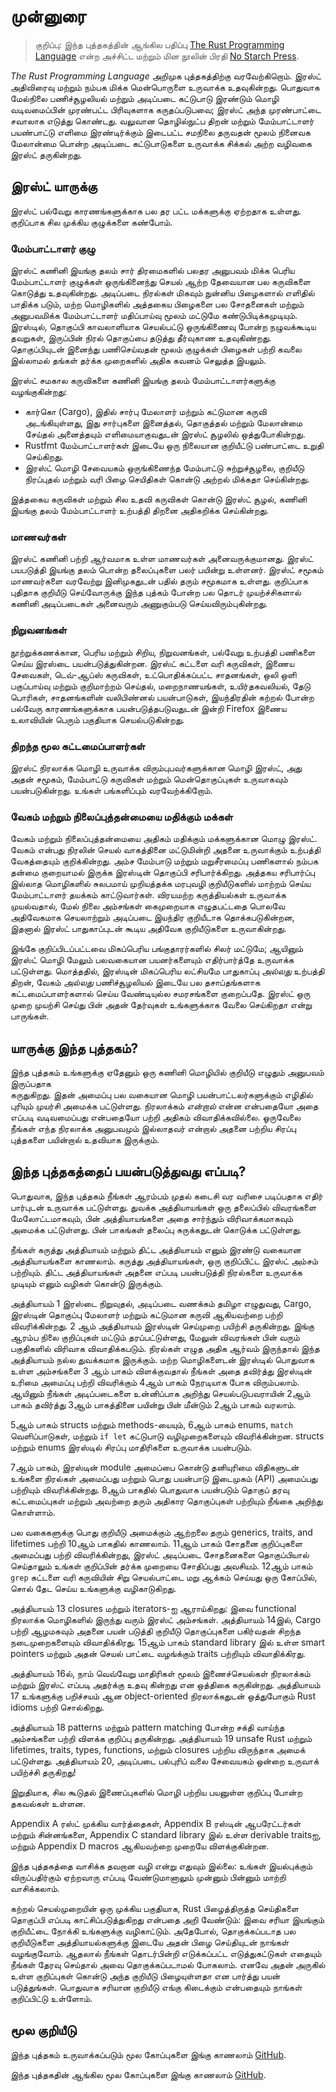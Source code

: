 # முன்னுரை

> குறிப்பு: இந்த புத்தகத்தின் ஆங்கில பதிப்பு [The Rust Programming Language][nsprust]
> என்ற அச்சிட்ட மற்றும் மின நூலின் பிரதி [No Starch Press][nsp].

[nsprust]: https://nostarch.com/rust
[nsp]: https://nostarch.com/

*The Rust Programming Language* அறிமுக புத்தகத்திற்கு வரவேற்கிறொம்.  இரஸ்ட் அதிவிரைவு
மற்றும் நம்பக மிக்க மென்பொருளை உருவாக்க உதவுகின்றது.  பொதுவாக மேல்நிலை பணிச்சூழலியல்
மற்றும் அடிப்படை கட்டுபாடு இரண்டும் மொழி வடிவமைப்பின் முரண்பட்ட பிரிவுகளாக கருதப்படுபவை;
இரஸ்ட் அந்த முரண்பாட்டை சவாலாக எடுத்து கொண்டது.  வலுவான தொழில்நுட்ப திறன் மற்றும்
மேம்பாட்டாளர் பயண்பாட்டு எளிமை இரண்டிர்க்கும் இடைபட்ட சமநிலை தருவதன் மூலம் நினைவக
மேலான்மை பொன்ற அடிப்படை கட்டுபாடுகளை உருவாக்க சிக்கல் அற்ற வழிவகை இரஸ்ட் தருகின்றது.

## இரஸ்ட் யாருக்கு

இரஸ்ட் பல்வேறு காரணங்களுக்காக பல தர பட்ட மக்களுக்கு ஏற்றதாக உள்ளது. குறிப்பாக சில முக்கிய
குழுக்களை கண்போம்.

### மேம்பாட்டாளர் குழு

இரஸ்ட் கணினி இயங்கு தலம் சார் திரமைகளில் பலதர அனுபவம் மிக்க பெரிய மேம்பாட்டாளர் குழுக்கள்
ஒருங்கினைந்து செயல் ஆற்ற தேவையான பல கருவிகளை கொடுத்து உதவுகின்றது.  அடிப்படை நிரல்கள்
மிகவும் நுன்னிய பிழைகளால் எளிதில் பாதிக்க படும், மற்ற மொழிகளில் அத்தகைய பிழைகளை பல
சோதனைகள் மற்றும் அனுபவமிக்க மேம்பாட்டாளர் மதிப்பாய்வு மூலம் மட்டுமே கண்டுபிடிக்கமுடியும்.
இரஸ்டில், தொகுப்பி காவலாளியாக செயல்பட்டு ஒருங்கிணைவு போன்ற நழுவக்கூடிய தவறுகள், இருப்பின்
நிரல் தொகுப்பை தடுத்து தீர்வுகாண உதவுகிண்றது.  தொகுப்பியுடன் இனைந்து பணிசெய்வதன் மூலம்
குழுக்கள் பிழைகள் பற்றி கவலை இல்லாமல் தங்கள் தர்க்க முறைகளில் அதிக கவனம் செலுத்த இயலும்.

இரஸ்ட் சமகால கருவிகளை கணினி இயங்கு தலம் மேம்பாட்டாளர்களுக்கு வழங்குகின்றது:

* கார்கொ (Cargo), இதில் சார்பு மேலாளர் மற்றும் கட்டுமான கருவி அடங்கியுள்ளது, இது சார்புகளை
இனைத்தல், தொகுத்தல் மற்றும் மேலான்மை சேய்தல் அனைத்தயும் எளிமையாகுவதுடன் இரஸ்ட் சூழலில்
ஒத்துபோகின்றது.
* Rustfmt மேம்பாட்டாளர்கள் இடையே ஒரு நிலையான குறியீட்டு பண்பாட்டை உறுதி செய்கிறது.
* இரஸ்ட் மொழி சேவையகம் ஒருங்கிணைந்த மேம்பாட்டு சுற்றுச்சூழலை, குறியீடு நிரப்புதல் மற்றும் வரி
பிழை செயிதிகள் கொன்டு அற்றல் மிக்கதா செய்கின்றது.

இத்தகைய கருவிகள் மற்றும் சில உதவி கருவிகள் கொன்டு இரஸ்ட் சூழல், கணினி இயங்கு தலம்
மேம்பாட்டாளர் உற்பத்தி திறனை அதிகறிக்க செய்கின்றது.

### மாணவர்கள்

இரஸ்ட் கணினி பற்றி ஆர்வமாக உள்ள மாணவர்கள் அனைவருக்குமானது.  இரஸ்ட் பயபடுத்தி இயங்கு
தலம் பொன்ற தலைப்புகளை பலர் பயின்று உள்ளனர்.  இரஸ்ட் சமூகம் மாணவர்களை வரவேற்று
இனிமுகதுடன் பதில் தரும் சமூகமாக உள்ளது.  குறிப்பாக புதிதாக குறியீடு செய்வோருக்கு இந்த
புத்கம் போன்ற பல தொடர் முயற்ச்சிகளால் கணினி அடிப்படைகள் அனைவரும் அணுகும்படு
செய்யவிரும்புகின்றது.

### நிறுவனங்கள்

நூற்றுக்கணக்கான, பெரிய மற்றும் சிறிய, நிறுவனங்கள், பல்வேறு உற்பத்தி பணிகளை செய்ய இரஸ்டை
பயன்படுத்துகின்றன.  இரஸ்ட் கட்டளை வரி கருவிகள், இணைய சேவைகள், டெவ்-ஆப்ஸ் கருவிகள்,
உட்பொதிக்கப்பட்ட சாதனங்கள், ஒலி ஒளி பகுப்பாய்வு மற்றும் குறிமாற்றம் செய்தல், மறைநாணயங்கள்,
உயிர்தகவலியல், தேடு பொரிகள், சாதனங்களின் வலிபிண்னல் பயன்பாடுகள், இயந்திரதின் கற்றல் போன்ற
பல்வேரு காரணங்களுக்காக பயன்படுத்தபடுவதுடன் இன்றி Firefox இணைய உலாவியின் பெரும் பகுதியாக
செயல்படுகின்றது.

### திறந்த மூல கட்டமைப்பாளர்கள்

இரஸ்ட் நிரலாக்க மொழி உருவாக்க விரும்புபவர்களுக்கான மொழி இரஸ்ட், அது அதன்
சமூகம், மேம்பாட்டு கருவிகள் மற்றும் மென்தொகுப்புகள் உருவாகவும் பயன்படுகின்றது. உங்கள்
பங்களிப்பும் வரவேற்க்கிறோம்.

### வேகம் மற்றும் நிலைப்புத்தன்மையை மதிக்கும் மக்கள்

வேகம் மற்றும் நிலைப்புத்தன்மையை அதிகம் மதிக்கும் மக்களுக்கான மொழு இரஸ்ட்.  வேகம் என்பது
நிரலின் செயல் வாகத்தினை மட்டுமின்றி அதனை உருவாக்கும் உற்பத்தி வேகத்தையும் குறிக்கின்றது.
அம்ச மேம்பாடு மற்றும் மறுசீரமைப்பு பணிகளால் நம்பக தன்மை குறையாமல் இருக்க இரஸ்டின் தொகுப்பி
சரிபார்க்கிறது.  அத்தகய சரிபார்ப்பு இல்லாத மொழிகளில் சுலபமாய் முறியத்தக்க மரபுவழி குறியீடுகளில்
மாற்றம் செய்ய மேம்பாட்டாளர் தயக்கம் காட்டுவார்கள்.  விரயமற்ற கருத்தியல்கள்
உருவாக்க முயல்வதால், மேல் நிலை அம்சங்கள் கைமுறையாக எழுதபட்டதை பொலவே அதிவேகமாக
செயலாற்றும் அடிப்படை இயந்திர குறியீடாக தொக்கபடுகின்றன, இதனால் இரஸ்ட் பாதுகாப்புடன் கூடிய
அதிவேக குறியீடுகளை உருவாகின்றது.

இங்கே குறிப்பிடப்பட்டவை மிகப்பெரிய பங்குதாரர்களில் சிலர் மட்டுமே; ஆயினும் இரஸ்ட் மொழி மேலும்
பலவகையான பயனர்களையும் எதிர்பார்த்தே உருவாக்க பட்டுள்ளது. மொத்ததில், இரஸ்டின் மிகப்பெரிய
லட்சியமே பாதுகாப்பு *அல்லது* உற்பத்தி திறன், வேகம் *அல்லது* பணிச்சூழலியல் இடையே பல
தசாப்தங்களாக கட்டமைப்பாளர்களால் செய்ய வேண்டியுல்ல சமரசங்களை குறைப்பதே.  இரஸ்ட் ஒரு
முறை முயற்சி செய்து பின் அதன் தேர்வுகள் உங்களுக்காக வேலை செய்கிறதா என்று பாருங்கள்.

## யாருக்கு இந்த புத்தகம்?

இந்த புத்தகம் உங்களுக்கு ஏதேனும் ஒரு கணினி மொழியில் குறியீடு எழுதும் அனுபவம் இருப்பதாக  
கருதுகிறது.  இதன் அமைப்பு பல வகையான மொழி பயன்பாட்டலர்களுக்கும் எழிதில் புரியும் முயர்சி
அமைக்க பட்டுள்ளது. நிரலாக்கம் *என்றால்* என்ன என்பதையோ அதை எப்படி வடிவமைப்பது
என்பதையோ பற்றி அதிகம் விவாதிக்கவில்லை.  ஓருவேலை நீங்கள் எந்த நிரலாக்க அனுபவமும்
இல்லாதவர் என்றால் அதனை பற்றிய சிரப்பு புத்தகளை பயின்றால் உதவியாக இருக்கும்.

## இந்த புத்தகத்தைப் பயன்படுத்துவது எப்படி?

பொதுவாக, இந்த புத்தகம் நீங்கள் ஆரம்பம் முதல் கடைசி வர வரிசை படிப்பதாக எதிர் பார்புடன்
உருவாக்க பட்டுள்ளது. துவக்க அத்தியாயங்கள் ஒரு தலைப்பில் விவரங்களை மேலோட்டமாகவும், பின்
அத்தியாயங்களை அதை சார்ந்தும் விரிவாக்கமாகவும் அமைக்க பட்டுள்ளது. பின் பாகங்கள் தலைப்பு
சுருக்கதுடன் கொடுக்க பட்டுள்ளது.

நீங்கள் கருத்து அத்தியாயம் மற்றும் திட்ட அத்தியாயம் எனும் இரண்டு வகையான அத்தியாயங்களை
காணலாம்.  கருத்து அத்தியாயங்கள், ஒரு குறிப்பிட்ட இரஸ்ட் அம்சம் பற்றியும்.  திட்ட
அத்தியாயங்கள் அதனை எப்படி பயன்படுத்தி நிரல்களை உருவாக்க முடியும் எனும் வழிகள் கொன்டு
இருக்கும்.

அத்தியாயம் 1 இரஸ்டை நிறுவுதல், அடிப்படை வணக்கம் தமிழா எழுதுவது, Cargo, இரஸ்டின் தொகுப்பு
மேலாளர் மற்றும் கட்டுமான கருவி ஆகியவற்றை பற்றி விவரிக்கின்றது. 2 ஆம் அத்தியாயம் இரஸ்டின்
செய்முறை பயிற்சி தருகின்றது. இங்கு ஆரம்ப நிலை குறிப்புகள் மட்டும் தரப்பட்டுள்ளது, மேலுன்
விவரங்கள் பின் வரும் பகுதிகளில் விரிவாக விவாதிக்கபடும்.  நிரல்கள் எழுத அதிக ஆர்வம் இருந்தால்
இந்த அத்தியாயம் நல்ல துவக்கமாக இருக்கும். மற்ற மொழிகளைடன் இரஸ்டில் பொதுவாக உள்ள
அம்சங்களை 3 ஆம் பாகம் விளக்குவதால் நீங்கள் அதை தவிர்த்து இரஸ்டின் உரிமை அமைப்பு பற்றி
விவரிக்கும் 4ஆம் பாகம் நேரடியாக போக விரும்பலாம். ஆயினும் நீங்கள் அடிப்படைகளை உன்னிப்பாக
அறிந்து செயல்படுபவராயின் 2ஆம் பாகம் தவிர்த்து 3ஆம் பாகத்தினை பயின்று பின் மீன்டும் 2ஆம்
பாகம் வரலாம்.

5ஆம் பாகம் structs மற்றும் methods-யையும், 6ஆம் பாகம்  enums, `match` வெளிப்பாடுகள், மற்றும்
`if let` கட்டுபாடு வழிமுறைகளையும் விவரிக்கின்றன.  structs மற்றும் enums இரஸ்டில் சிரப்பு
மாதிரிகளை உருவாக்க பயன்படும்.

7ஆம் பாகம், இரஸ்டின் module அமைப்பை கொன்டு தனியுரிமை விதிகளுடன் உங்களை நிரல்கள்
அமைப்பது மற்றும் பொது பயன்பாடு இடைமுகம் (API) அமைப்பது பற்றியும் விவரிக்கின்றது.  8ஆம்
பாகதில் பொதுவாக பயன்படும் தொகுப் தரவு கட்டமைப்புகள் மற்றும் அவற்றை தரும் அதிகார தொகுப்புகள்
பற்றியும் நீங்கை அறிந்து கொள்ளாம்.

பல வகைகளுக்கு பொது குறியீடு அமைக்கும் ஆற்றலை தரும் generics, traits, and lifetimes
பற்றி 10ஆம் பாகதில் காணலாம்.  11ஆம் பாகம் சோதனை குறிப்புகளை அமைப்பது பற்றி விவரிக்கின்றது,
இரஸ்ட் அடிப்படை சோதனைகளை தொகுப்பியால் செய்தாலும் உங்கள் குறிப்பின் தர்க்க முறையை
சோதிப்பது அவசியம்.  12ஆம் பாகம் `grep` கட்டளை வரி கருவியின் சிறு செயல்பாட்டை மறு
ஆக்கம் செய்யது ஒரு கோப்பில், சொல் தேட செய்ய உங்களுக்கு வழிகாடுகிறது.

அத்தியாயம் 13 closures மற்றும் iterators-ஐ ஆராய்கிறது: இவை functional நிரலாக்க
மொழிகளில் இருந்து வரும் இரஸ்ட் அம்சங்கள். அத்தியாயம் 14இல், Cargo பற்றி ஆழமகவும் அதனை
பயன் படுத்தி குறியீடு தொகுப்புகளை பகிர்வதன் சிறந்த நடைமுறைகளையும் விவாதிக்கிரது. 15ஆம் பாகம்
standard library இல் உள்ள smart pointers மற்றும் அதன் செயல் பாட்டை வழங்க்கும் traits
பற்றியும் விவாதிக்கிரது.

அத்தியாயம் 16ல், நாம் வெவ்வேறு மாதிரிகள் மூலம் இணைச்செயல்கள் நிரலாக்கம் மற்றும் இரஸ்ட்
எப்படி அதர்க்கு உதவு கின்றது என ஒத்திகை கருகின்றது. அத்தியாயம் 17 உங்களுக்கு பறிச்சயம் ஆன
object-oriented நிரலாக்கதுடன் ஒத்துபோகும் Rust idioms பற்றி சொல்கிறது.

அத்தியாயம் 18 patterns மற்றும் pattern matching போன்ற சக்தி வாய்ந்த அம்சங்களை பற்றி
விளக்க குறிப்பு தருகின்றது. அத்தியாயம் 19 unsafe Rust மற்றும் lifetimes, traits, types,
functions, மற்றும் closures பற்றிய விருந்தாக அமைக் பட்டுள்ளது. அத்தியாயம் 20, அடிப்படை
பல்புரிப் வலை சேவையகம் ஒன்றை உருவாக் பயிற்ச்சி தருகிறது!

இறுதியாக, சில கூடுதல் இணைப்புகளில் மொழி பற்றிய பயனுள்ள குறிப்பு போன்ற தகவல்கள்
உள்ளன.

Appendix A ரஸ்ட் முக்கிய வார்த்தைகள், Appendix B ரஸ்டின் ஆபரேட்டர்கள் மற்றும் சின்னங்களை,
Appendix C standard library இல் உள்ள derivable traitsஐ,
மற்றும் Appendix D macros ஆகியவற்றை முறையே விளக்குகின்றன.

இந்த புத்தகத்தை வாசிக்க தவறான வழி என்று எதுவும் இல்லை: உங்கள் இயல்புக்கும் விருப்பதிர்கும்
ஏற்றவாரு எப்படி வேண்டுமானாலும் முன்னும் பின்னும் மாற்றி வாசிக்கலாம்.

கற்றல் செயல்முறையின் ஒரு முக்கிய பகுதியாக, Rust பிழைத்திருத்த செய்திகளை தொகுப்பி
எப்படி காட்சிப்படுத்துகிறது என்பதை அறி வேண்டும்: இவை சரியா இயங்கும் குறியீட்டை நோக்கி
உங்களுக்கு வழிகாட்டும். அதேபோல், தொகுக்கப்படாத பல குறியீடுகளை அத்தியாயல்களுக்கு இடையே
அதன் பிழை செய்தியுடன்  நாங்கள் வழங்குவோம்.  ஆதலால் நீங்கள் தொடர்பின்றி எடுக்கப்பட்ட
எடுத்துகட்டுகள் எதையும் நீங்கள் தேரவு செய்தால் அவை தொகுக்கப்படாமல் போகலாம்.  எனவே அதன்
அருகில் உள்ள குறிப்புகள் கொன்டு அந்த குறியீடு பிழையுள்ளதா என பார்த்து பயன் படுத்துங்கள்.
பொதுவாக சரியான குறியீடு எங்கு கிடைக்கும் என்பதையும் நாங்கள் குறிப்பிட்டு உள்ளோம்.

## மூல குறியீடு

இந்த புத்தகம் உருவாக்கப்படும் மூல கோப்புகளை இங்கு காணலாம்
[GitHub][book].

[book]: https://github.com/vinothmdev/book/tree/master/second-edition-ta/src

இந்த புத்தகதின் ஆங்கில மூல கோப்புகளை இங்கு காணலாம்
[GitHub][book].

[book]: https://github.com/rust-lang/book/tree/master/second-edition/src
